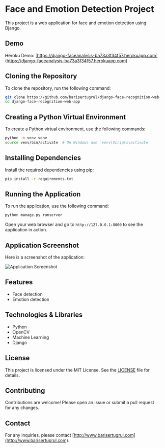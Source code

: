 # Face and Emotion Detection Project

This project is a web application for face and emotion detection using Django.

## Demo

Heroku Demo: [https://django-faceanalysis-ba73a3f34f57.herokuapp.com](https://django-faceanalysis-ba73a3f34f57.herokuapp.com)

## Cloning the Repository

To clone the repository, run the following command:

```bash
git clone https://github.com/barisertugrul/django-face-recognition-web-app.git
cd django-face-recognition-web-app
```

## Creating a Python Virtual Environment

To create a Python virtual environment, use the following commands:

```bash
python -m venv venv
source venv/bin/activate  # On Windows use `venv\Scripts\activate`
```

## Installing Dependencies

Install the required dependencies using pip:

```bash
pip install -r requirements.txt
```

## Running the Application

To run the application, use the following command:

```bash
python manage.py runserver
```

Open your web browser and go to `http://127.0.0.1:8000` to see the application in action.

## Application Screenshot

Here is a screenshot of the application:

![Application Screenshot](./facerecognition/static/app_screenshot.png)

## Features

- Face detection
- Emotion detection

## Technologies & Libraries

- Python
- OpenCV
- Machine Learning
- Django

## License

This project is licensed under the MIT License. See the [LICENSE](LICENSE) file for details.

## Contributing

Contributions are welcome! Please open an issue or submit a pull request for any changes.

## Contact

For any inquiries, please contact [http://www.barisertugrul.com](http://www.barisertugrul.com).